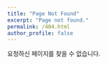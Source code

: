 ```yaml
---
title: "Page Not Found"
excerpt: "Page not found."
permalink: /404.html
author_profile: false
---
```


요청하신 페이지를 찾을 수 없습니다.

<script>
  var GOOG_FIXURL_LANG = 'en';
  var GOOG_FIXURL_SITE = 'https://readableprogramming.github.io'
</script>
<script src="https://linkhelp.clients.google.com/tbproxy/lh/wm/fixurl.js">
</script>
